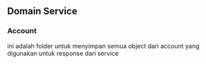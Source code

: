 ## Domain Service
### Account 
ini adalah folder untuk menyimpan semua object dari account yang digunakan untuk response dari service
